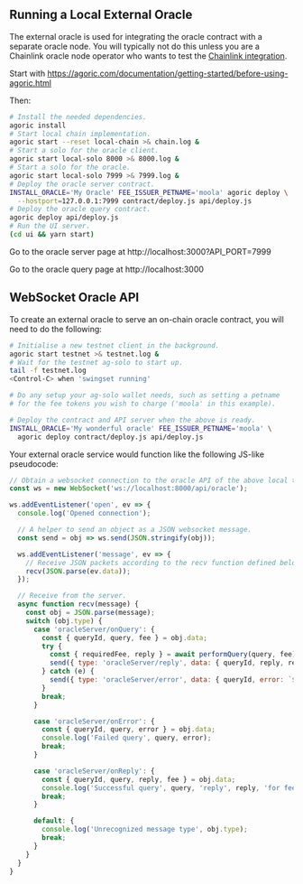 ## Running a Local External Oracle

The external oracle is used for integrating the oracle contract with a separate
oracle node.  You will typically not do this unless you are a Chainlink oracle
node operator who wants to test the [Chainlink
integration](#chainlink-integration).

Start with
https://agoric.com/documentation/getting-started/before-using-agoric.html

Then:

```sh
# Install the needed dependencies.
agoric install
# Start local chain implementation.
agoric start --reset local-chain >& chain.log &
# Start a solo for the oracle client.
agoric start local-solo 8000 >& 8000.log &
# Start a solo for the oracle.
agoric start local-solo 7999 >& 7999.log &
# Deploy the oracle server contract.
INSTALL_ORACLE='My Oracle' FEE_ISSUER_PETNAME='moola' agoric deploy \
  --hostport=127.0.0.1:7999 contract/deploy.js api/deploy.js
# Deploy the oracle query contract.
agoric deploy api/deploy.js
# Run the UI server.
(cd ui && yarn start)
```

Go to the oracle server page at http://localhost:3000?API_PORT=7999

Go to the oracle query page at http://localhost:3000

## WebSocket Oracle API

To create an external oracle to serve an on-chain oracle contract, you will need
to do the following:

```sh
# Initialise a new testnet client in the background.
agoric start testnet >& testnet.log &
# Wait for the testnet ag-solo to start up.
tail -f testnet.log
<Control-C> when 'swingset running'

# Do any setup your ag-solo wallet needs, such as setting a petname
# for the fee tokens you wish to charge ('moola' in this example).

# Deploy the contract and API server when the above is ready.
INSTALL_ORACLE='My wonderful oracle' FEE_ISSUER_PETNAME='moola' \
  agoric deploy contract/deploy.js api/deploy.js
```

Your external oracle service would function like the following JS-like pseudocode:

```js
// Obtain a websocket connection to the oracle API of the above local testnet client.
const ws = new WebSocket('ws://localhost:8000/api/oracle');

ws.addEventListener('open', ev => {
  console.log('Opened connection');

  // A helper to send an object as a JSON websocket message.
  const send = obj => ws.send(JSON.stringify(obj));

  ws.addEventListener('message', ev => {
    // Receive JSON packets according to the recv function defined below.
    recv(JSON.parse(ev.data));
  });

  // Receive from the server.
  async function recv(message) {
    const obj = JSON.parse(message);
    switch (obj.type) {
      case 'oracleServer/onQuery': {
        const { queryId, query, fee } = obj.data;
        try {
          const { requiredFee, reply } = await performQuery(query, fee); // A function you define.
          send({ type: 'oracleServer/reply', data: { queryId, reply, requiredFee } });
        } catch (e) {
          send({ type: 'oracleServer/error', data: { queryId, error: `${(e && e.stack) || e}` }})
        }
        break;
      }

      case 'oracleServer/onError': {
        const { queryId, query, error } = obj.data;
        console.log('Failed query', query, error);
        break;
      }

      case 'oracleServer/onReply': {
        const { queryId, query, reply, fee } = obj.data;
        console.log('Successful query', query, 'reply', reply, 'for fee', fee);
        break;
      }

      default: {
        console.log('Unrecognized message type', obj.type);
        break;
      }
    }
  }
}
```


